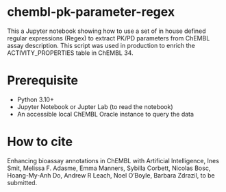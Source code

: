 # chembl-pk-parameter-regex

This a Jupyter notebook showing how to use a set of in house defined regular expressions (Regex) to extract PK/PD parameters from ChEMBL assay description.
This script was used in production to enrich the ACTIVITY_PROPERTIES table in ChEMBL 34.

# Prerequisite

- Python 3.10+
- Jupyter Notebook or Jupter Lab (to read the notebook)
- An accessible local ChEMBL Oracle instance to query the data

# How to cite

Enhancing bioassay annotations in ChEMBL with Artificial Intelligence, Ines Smit, Melissa F. Adasme, Emma Manners, Sybilla Corbett, Nicolas Bosc, Hoang-My-Anh Do, Andrew R Leach, Noel O’Boyle, Barbara Zdrazil, to be submitted.
